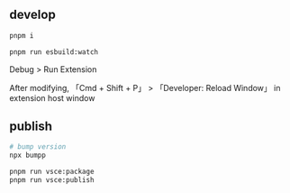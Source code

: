 ## develop

```sh
pnpm i

pnpm run esbuild:watch
```

Debug > Run Extension

After modifying, 「Cmd + Shift + P」 > 「Developer: Reload Window」 in extension host window

## publish

```sh
# bump version
npx bumpp

pnpm run vsce:package
pnpm run vsce:publish
```

